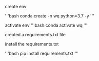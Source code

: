 create env

'''bash
conda create -n wq python=3.7 -y
'''

activate env
'''bash
conda activate wq 
'''

created a requirements.txt file 

install the requirements.txt

'''bash
pip install requirements.txt
'''

